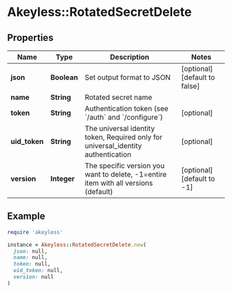 # Akeyless::RotatedSecretDelete

## Properties

| Name | Type | Description | Notes |
| ---- | ---- | ----------- | ----- |
| **json** | **Boolean** | Set output format to JSON | [optional][default to false] |
| **name** | **String** | Rotated secret name |  |
| **token** | **String** | Authentication token (see &#x60;/auth&#x60; and &#x60;/configure&#x60;) | [optional] |
| **uid_token** | **String** | The universal identity token, Required only for universal_identity authentication | [optional] |
| **version** | **Integer** | The specific version you want to delete, -1&#x3D;entire item with all versions (default) | [optional][default to -1] |

## Example

```ruby
require 'akeyless'

instance = Akeyless::RotatedSecretDelete.new(
  json: null,
  name: null,
  token: null,
  uid_token: null,
  version: null
)
```

